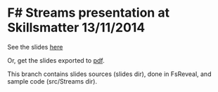 # F# Streams presentation at Skillsmatter 13/11/2014

See the slides [here](http://anirothan.github.io/StreamsPresentation/index.html)

Or, get the slides exported to [pdf](http://anirothan.github.io/StreamsPresentation/FSharpStreams.pdf).

This branch contains slides sources (slides dir), done in FsReveal, and sample code (src/Streams dir).
